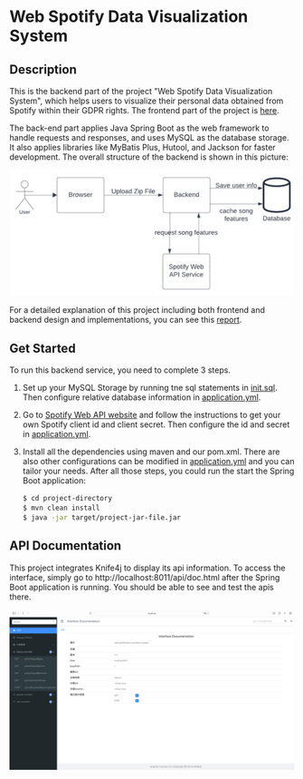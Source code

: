 # Web Spotify Data Visualization System

## Description
This is the backend part of the project "Web Spotify Data Visualization System", which helps users to visualize their personal data obtained from Spotify within their GDPR rights.
The frontend part of the project is [here](https://github.com/zw2375/spotify-visualization-report-app).

The back-end part applies Java Spring Boot as the web framework to handle requests and responses, and uses MySQL as the database storage. 
It also applies libraries like MyBatis Plus, Hutool, and Jackson for faster development. The overall structure of the backend is shown in this picture:

![Backend Structure](src/main/resources/static/backend%20service.png)

For a detailed explanation of this project including both frontend and backend design and implementations, you can see this [report](./src/main/resources/static/2023_Fall_CSCI_2390_Final_Project_Report.pdf).

## Get Started
To run this backend service, you need to complete 3 steps.
1. Set up your MySQL Storage by running tne sql statements in [init.sql](src/main/resources/sql/init.sql). 
Then configure relative database information in [application.yml](src/main/resources/application.yml).

2. Go to [Spotify Web API website](https://developer.spotify.com/documentation/web-api/tutorials/getting-started) and follow the instructions to get your own Spotify client id and client secret.
Then configure the id and secret in [application.yml](src/main/resources/application.yml).

3. Install all the dependencies using maven and our pom.xml. There are also other configurations can be modified in [application.yml](src/main/resources/application.yml) and you can tailor your needs. After all those steps, you could run the start the Spring Boot application:
    ```bash
    $ cd project-directory
    $ mvn clean install
    $ java -jar target/project-jar-file.jar
    ```

## API Documentation
This project integrates Knife4j to display its api information. To access the interface, simply go to http://localhost:8011/api/doc.html after the Spring Boot application is running. You should be able to see and test the apis there.

![API Interface](src/main/resources/static/api%20documentation.png)
